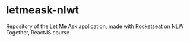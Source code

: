 # letmeask-nlwt
Repository of the Let Me Ask application, made with Rocketseat on NLW Together, ReactJS course.
